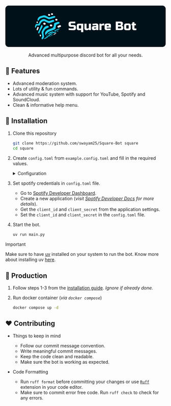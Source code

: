 <div align="center">

![Square Bot](./assets/banner.png)

Advanced multipurpose discord bot for all your needs.

</div>

## 🎯 Features

- Advanced moderation system.
- Lots of utility & fun commands.
- Advanced music system with support for YouTube, Spotify and SoundCloud.
- Clean & informative help menu.

## 🚩 Installation

1. Clone this repository
    ```sh
    git clone https://github.com/swayam25/Square-Bot square
    cd square
    ```

2. Create `config.toml` from `example.config.toml` and fill in the required values.
    <details>

    <summary>Configuration</summary>

    - `owner-id` (`int`)
        - Owner's discord id.
        - Gives access to all commands.

    - `owner-guild-ids` (`list[int]`)
        - List of guild ids.
        - Developer commands will only work in these guilds.

    - `system-channel-id` (`int`)
        - System channel id.
        - Bot will send logs in this channel.

    - `support-server-url` (`str`)
        - Support server url.
        - Bot will use this url for support server.

    - `emoji` (`Literal["default", "custom"]`)
        - Emoji type.
        - `default` will use default emojis.
        - `custom` will use custom emojis defined in `./.cache/emoji.json` (*requires setting up custom emojis*).
        - If you choose `custom`, make sure to define the emojis in the `./.cache/emoji.json` file.
            - To create custom emojis, upload a `.zip` file contaning the emojis (*`.png` format*) using `/emoji upload` command.
            - Emoji file names must match the attributes of `Emoji` class in [`emoji.py`](./utils/emoji.py).
            - Then run `/emoji sync` command to sync the emojis. (*This creates `./.cache/emoji.json` file from bot's emojis*).
            - You can also manually create the `./.cache/emoji.json` file with the same structure as `Emoji` class in [`emoji.py`](./utils/emoji.py).
            - Then set the `emoji` field to `custom`.

    - `bot-token` (`str`)
        - Discord api token.
        - Bot will use this token to connect to discord.

    - `database-url` (`str`)
        - Database url.
        - Bot will use this url to connect to the database.
        - Postgres database is supported.
        - Example: `asyncpg://user:password@localhost:5432/square`.
            - If you connection string starts with `postgresql://`, replace it with `asyncpg://`.
            - Services like Supabase provide a `postgresql://` connection string, remember to change it to `asyncpg://`.

    - `[colors]`
        - `theme` (`str`)
            - Theme color.
        - `error` (`str`)
            - Error color.

    - `[lavalink]`
        - `host` (`str`)
            - Lavalink host.
        - `port` (`int`)
            - Lavalink port.
        - `password` (`str`)
            - Lavalink password.
        - `secure` (`bool`)
            - Lavalink secure status

    - `[spotify]`
        - `client_id` (`str`)
            - Spotify client id
        - `client_secret` (`str`)
            - Spotify client secret

    </details>

3. Set spotify credentials in `config.toml` file.
    - Go to [Spotify Developer Dashboard](https://developer.spotify.com/dashboard).
    - Create a new application (*visit [Spotify Developer Docs](https://developer.spotify.com/documentation/web-api/tutorials/getting-started) for more details*).
    - Get the `client_id` and `client_secret` from the application settings.
    - Set the `client_id` and `client_secret` in the `config.toml` file.

4. Start the bot.
    ```sh
    uv run main.py
    ```

> [!IMPORTANT]
> Make sure to have [uv](https://docs.astral.sh/uv) installed on your system to run the bot.
> Know more about installing uv [here](https://docs.astral.sh/uv/getting-started/installation/).

## 🚀 Production

1. Follow steps 1-3 from the [installation guide](#-installation). *Ignore if already done.*

2. Run docker container (*via `docker compose`*)
    ```sh
    docker compose up -d
    ```

## ❤️ Contributing

- Things to keep in mind
    - Follow our commit message convention.
    - Write meaningful commit messages.
    - Keep the code clean and readable.
    - Make sure the bot is working as expected.

- Code Formatting
    - Run `ruff format` before committing your changes or use [`Ruff`](https://docs.astral.sh/ruff/editors) extension in your code editor.
    - Make sure to commit error free code. Run `ruff check` to check for any errors.
